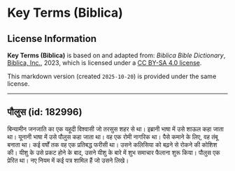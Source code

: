 # Key Terms (Biblica)

## License Information

**Key Terms (Biblica)** is based on and adapted from: _Biblica Bible Dictionary_, [Biblica, Inc.](https://www.biblica.com/), 2023, which is licensed under a [CC BY-SA 4.0 license](https://creativecommons.org/licenses/by-sa/4.0/legalcode.en).

This markdown version (created `2025-10-20`) is provided under the same license.



--------------------------------

## पौलुस (id: 182996)

बिन्यामीन जनजाति का एक यहूदी विश्वासी जो तरसुस शहर से था। इब्रानी भाषा में उसे शाऊल कहा जाता था। यूनानी भाषा में उसे पौलुस कहा जाता था। वह एक रोमी नागरिक था। पैसे कमाने के लिए, वह तंबू बनाता था। कई वर्षों तक वह एक प्रतिबद्ध फरीसी था। उसने कलिसिया को बढ़ने से रोकने की कोशिश की। यीशु के उसे प्रकट होने के बाद, उसने यीशु के बारे में शुभ समाचार फैलाना शुरू किया। पौलुस एक प्रेरित था। नए नियम में कई पत्र शामिल हैं जो उसने लिखे।


